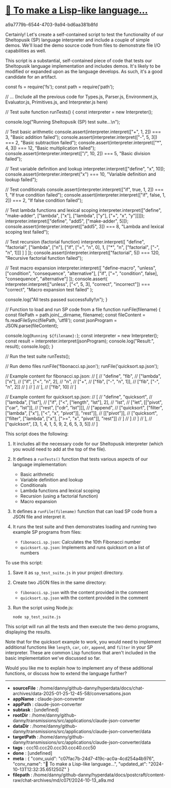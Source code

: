 # [💬  To make a Lisp-like language...](https://claude.ai/chat/c07fac7b-24d7-419c-ac0a-4cd254a4b976)

a9a7779b-6544-4703-9a94-bd6aa381b8fd

 Certainly! Let's create a self-contained script to test the functionality of our Sheltopusik (SP) language interpreter and include a couple of simple demos. We'll load the demo source code from files to demonstrate file I/O capabilities as well.

<antThinking>This script is a substantial, self-contained piece of code that tests our Sheltopusik language implementation and includes demos. It's likely to be modified or expanded upon as the language develops. As such, it's a good candidate for an artifact.</antThinking>

<antArtifact identifier="sheltopusik-test-suite" type="application/vnd.ant.code" language="javascript" title="Sheltopusik (SP) Language Test Suite and Demos">
const fs = require('fs');
const path = require('path');

// ... (Include all the previous code for Types.js, Parser.js, Environment.js, Evaluator.js, Primitives.js, and Interpreter.js here)

// Test suite
function runTests() {
  const interpreter = new Interpreter();
  
  console.log("Running Sheltopusik (SP) test suite...\n");

  // Test basic arithmetic
  console.assert(interpreter.interpret(["+", 1, 2]) === 3, "Basic addition failed");
  console.assert(interpreter.interpret(["-", 5, 3]) === 2, "Basic subtraction failed");
  console.assert(interpreter.interpret(["*", 4, 3]) === 12, "Basic multiplication failed");
  console.assert(interpreter.interpret(["/", 10, 2]) === 5, "Basic division failed");

  // Test variable definition and lookup
  interpreter.interpret(["define", "x", 10]);
  console.assert(interpreter.interpret("x") === 10, "Variable definition and lookup failed");

  // Test conditionals
  console.assert(interpreter.interpret(["if", true, 1, 2]) === 1, "If true condition failed");
  console.assert(interpreter.interpret(["if", false, 1, 2]) === 2, "If false condition failed");

  // Test lambda functions and lexical scoping
  interpreter.interpret(["define", "make-adder", ["lambda", ["x"], ["lambda", ["y"], ["+", "x", "y"]]]]);
  interpreter.interpret(["define", "add5", ["make-adder", 5]]);
  console.assert(interpreter.interpret(["add5", 3]) === 8, "Lambda and lexical scoping test failed");

  // Test recursion (factorial function)
  interpreter.interpret([
    "define", "factorial",
    ["lambda", ["n"],
      ["if", ["=", "n", 0],
        1,
        ["*", "n", ["factorial", ["-", "n", 1]]]
      ]
    ]
  ]);
  console.assert(interpreter.interpret(["factorial", 5]) === 120, "Recursive factorial function failed");

  // Test macro expansion
  interpreter.interpret([
    "define-macro", "unless", ["condition", "consequence", "alternative"],
    ["if", ["=", "condition", false], "consequence", "alternative"]
  ]);
  console.assert(
    interpreter.interpret(["unless", ["<", 5, 3], "correct", "incorrect"]) === "correct",
    "Macro expansion test failed"
  );

  console.log("All tests passed successfully!\n");
}

// Function to load and run SP code from a file
function runFile(filename) {
  const filePath = path.join(__dirname, filename);
  const fileContent = fs.readFileSync(filePath, 'utf8');
  const jsonProgram = JSON.parse(fileContent);
  
  console.log(`Running ${filename}:`);
  const interpreter = new Interpreter();
  const result = interpreter.interpret(jsonProgram);
  console.log("Result:", result);
  console.log();
}

// Run the test suite
runTests();

// Run demo files
runFile('fibonacci.sp.json');
runFile('quicksort.sp.json');

// Example content for fibonacci.sp.json:
// [
//   "define", "fib",
//   ["lambda", ["n"],
//     ["if", ["<", "n", 2],
//       "n",
//       ["+",
//         ["fib", ["-", "n", 1]],
//         ["fib", ["-", "n", 2]]
//       ]
//     ]
//   ],
//   ["fib", 10]
// ]

// Example content for quicksort.sp.json:
// [
//   "define", "quicksort",
//   ["lambda", ["lst"],
//     ["if", ["<", ["length", "lst"], 2],
//       "lst",
//       ["let", [["pivot", ["car", "lst"]],
//                ["rest", ["cdr", "lst"]]],
//         ["append",
//           ["quicksort", ["filter", ["lambda", ["x"], ["<", "x", "pivot"]], "rest"]],
//           [["pivot"]],
//           ["quicksort", ["filter", ["lambda", ["x"], [">=", "x", "pivot"]], "rest"]]
//         ]
//       ]
//     ]
//   ],
//   ["quicksort", [3, 1, 4, 1, 5, 9, 2, 6, 5, 3, 5]]
// ]
</antArtifact>

This script does the following:

1. It includes all the necessary code for our Sheltopusik interpreter (which you would need to add at the top of the file).

2. It defines a `runTests()` function that tests various aspects of our language implementation:
   - Basic arithmetic
   - Variable definition and lookup
   - Conditionals
   - Lambda functions and lexical scoping
   - Recursion (using a factorial function)
   - Macro expansion

3. It defines a `runFile(filename)` function that can load SP code from a JSON file and interpret it.

4. It runs the test suite and then demonstrates loading and running two example SP programs from files:
   - `fibonacci.sp.json`: Calculates the 10th Fibonacci number
   - `quicksort.sp.json`: Implements and runs quicksort on a list of numbers

To use this script:

1. Save it as `sp_test_suite.js` in your project directory.

2. Create two JSON files in the same directory:
   - `fibonacci.sp.json` with the content provided in the comment
   - `quicksort.sp.json` with the content provided in the comment

3. Run the script using Node.js:
   ```
   node sp_test_suite.js
   ```

This script will run all the tests and then execute the two demo programs, displaying the results.

Note that for the quicksort example to work, you would need to implement additional functions like `length`, `car`, `cdr`, `append`, and `filter` in your SP interpreter. These are common Lisp functions that aren't included in the basic implementation we've discussed so far.

Would you like me to explain how to implement any of these additional functions, or discuss how to extend the language further?

---

* **sourceFile** : /home/danny/github-danny/hyperdata/docs/chat-archives/data-2025-01-25-12-45-58/conversations.json
* **appName** : claude-json-converter
* **appPath** : claude-json-converter
* **subtask** : [undefined]
* **rootDir** : /home/danny/github-danny/transmissions/src/applications/claude-json-converter
* **dataDir** : /home/danny/github-danny/transmissions/src/applications/claude-json-converter/data
* **targetPath** : /home/danny/github-danny/transmissions/src/applications/claude-json-converter/data
* **tags** : ccc10.ccc20.ccc30.ccc40.ccc50
* **done** : [undefined]
* **meta** : {
  "conv_uuid": "c07fac7b-24d7-419c-ac0a-4cd254a4b976",
  "conv_name": "💬  To make a Lisp-like language...",
  "updated_at": "2024-10-13T12:32:35.651250Z"
}
* **filepath** : /home/danny/github-danny/hyperdata/docs/postcraft/content-raw/chat-archives/md/c07f/2024-10-13_a9a.md